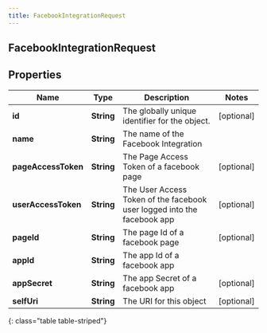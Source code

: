 ```yaml
---
title: FacebookIntegrationRequest
---
```

## FacebookIntegrationRequest


## Properties

| Name | Type | Description | Notes |
| ------------ | ------------- | ------------- | ------------- |
| **id** | **String** | The globally unique identifier for the object. |  [optional] |
| **name** | **String** | The name of the Facebook Integration |  |
| **pageAccessToken** | **String** | The Page Access Token of a facebook page |  [optional] |
| **userAccessToken** | **String** | The User Access Token of the facebook user logged into the facebook app |  [optional] |
| **pageId** | **String** | The page Id of a facebook page |  [optional] |
| **appId** | **String** | The app Id of a facebook app |  |
| **appSecret** | **String** | The app Secret of a facebook app |  [optional] |
| **selfUri** | **String** | The URI for this object |  [optional] |
{: class="table table-striped"}



